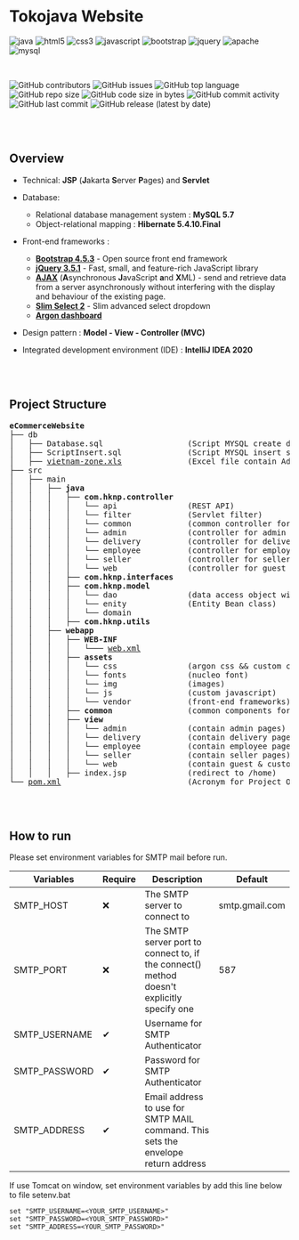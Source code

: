 # Tokojava Website

![java](https://img.shields.io/badge/java-%23ED8B00.svg?&style=for-the-badge&logo=java&logoColor=white)
![html5](https://img.shields.io/badge/html5%20-%23E34F26.svg?&style=for-the-badge&logo=html5&logoColor=white)
![css3](https://img.shields.io/badge/css3%20-%231572B6.svg?&style=for-the-badge&logo=css3&logoColor=white)
![javascript](https://img.shields.io/badge/javascript%20-%23323330.svg?&style=for-the-badge&logo=javascript&logoColor=%23F7DF1E)
![bootstrap](https://img.shields.io/badge/bootstrap%20-%23563D7C.svg?&style=for-the-badge&logo=bootstrap&logoColor=white)
![jquery](https://img.shields.io/badge/jquery%20-%230769AD.svg?&style=for-the-badge&logo=jquery&logoColor=white)
![apache](https://img.shields.io/badge/apache%20-%23D42029.svg?&style=for-the-badge&logo=apache&logoColor=white)
![mysql](https://img.shields.io/badge/mysql-%2300f.svg?&style=for-the-badge&logo=mysql&logoColor=white)

<br>

![GitHub contributors](https://img.shields.io/github/contributors/mushlihun/tokojava)
![GitHub issues](https://img.shields.io/github/issues/mushlihun/tokojava?color=blue)
![GitHub top language](https://img.shields.io/github/languages/top/mushlihun/tokojava?color=cyan)
![GitHub repo size](https://img.shields.io/github/repo-size/mushlihun/tokojava)
![GitHub code size in bytes](https://img.shields.io/github/languages/code-size/mushlihun/tokojava)
![GitHub commit activity](https://img.shields.io/github/commit-activity/m/mushlihun/tokojava?color=g)
![GitHub last commit](https://img.shields.io/github/last-commit/mushlihun/tokojava?color=yellow)
![GitHub release (latest by date)](https://img.shields.io/github/v/release/mushlihun/tokojava)

<br>
<br>

## Overview

- Technical: **JSP** (**J**akarta **S**erver **P**ages) and **Servlet**

- Database:
    - Relational database management system : **MySQL 5.7**
    - Object-relational mapping : **Hibernate 5.4.10.Final**

- Front-end frameworks :
    - [**Bootstrap 4.5.3**](https://getbootstrap.com/docs/4.5/getting-started/introduction/) - Open source front end
      framework
    - [**jQuery 3.5.1**](https://jquery.com/) - Fast, small, and feature-rich JavaScript library
    - [**AJAX**]() (**A**synchronous **J**avaScript **a**nd **X**ML) - send and retrieve data from a server
      asynchronously without interfering with the display and behaviour of the existing page.
    - [**Slim Select 2**](https://slimselectjs.com/) - Slim advanced select dropdown
    - [**Argon dashboard**](https://www.creative-tim.com/product/argon-dashboard/)

- Design pattern : **Model - View - Controller (MVC)**
- Integrated development environment (IDE) : **IntelliJ IDEA 2020**

<br>
<br>

## Project Structure

<pre>
<b>eCommerceWebsite</b>
├── db
│   ├── Database.sql                  (Script MYSQL create database)
│   ├── ScriptInsert.sql              (Script MYSQL insert sample data)
│   ├── <a href="./db/vietnam-zone.xls" target="_blank">vietnam-zone.xls</a>              (Excel file contain Administrative units of Vietnam)
├── src
│   ├── main
│   │   ├── <b>java</b>
│   │   │   ├── <b>com.hknp.controller</b>
│   │   │   │   └── api               (REST API)
│   │   │   │   └── filter            (Servlet filter)
│   │   │   │   └── common            (common controller for all user's page)
│   │   │   │   └── admin             (controller for admin page)
│   │   │   │   └── delivery          (controller for delivery page)
│   │   │   │   └── employee          (controller for employee page)
│   │   │   │   └── seller            (controller for seller page)
│   │   │   │   └── web               (controller for guest & customer page)
│   │   │   ├── <b>com.hknp.interfaces</b>
│   │   │   ├── <b>com.hknp.model</b>
│   │   │   │   └── dao               (data access object with singleton pattern)
│   │   │   │   └── enity             (Entity Bean class)
│   │   │   │   └── domain
│   │   │   ├── <b>com.hknp.utils</b>
│   │   ├── <b>webapp</b>
│   │   │   ├── <b>WEB-INF</b>
│   │   │   │   └─── <a href="./src/main/webapp/WEB-INF/web.xml" target="_blank">web.xml</a>
│   │   │   ├── <b>assets</b>
│   │   │   │   └── css               (argon css && custom css)
│   │   │   │   └── fonts             (nucleo font)
│   │   │   │   └── img               (images)
│   │   │   │   └── js                (custom javascript)
│   │   │   │   └── vendor            (front-end frameworks)
│   │   │   ├── <b>common</b>                (common components for all jsp page)
│   │   │   ├── <b>view</b>
│   │   │   │   └── admin             (contain admin pages)
│   │   │   │   └── delivery          (contain delivery pages)
│   │   │   │   └── employee          (contain employee pages)
│   │   │   │   └── seller            (contain seller pages)
│   │   │   │   └── web               (contain guest & customer pages)
│   │   │   ├── index.jsp             (redirect to /home)
└── <a href="./pom.xml" target="_blank">pom.xml</a>                           (Acronym for Project Object Model)
</pre>

<br>
<br>

## How to run

Please set environment variables for SMTP mail before run.

|Variables       |Require |Description                                                                               |Default         |
|----------------|--------|------------------------------------------------------------------------------------------|----------------|
|SMTP_HOST       |❌      |The SMTP server to connect to                                                             |smtp.gmail.com  |
|SMTP_PORT       |❌      |The SMTP server port to connect to, if the connect() method doesn't explicitly specify one|587             |
|SMTP_USERNAME   |✔      |Username for SMTP Authenticator                                                           |                |
|SMTP_PASSWORD   |✔      |Password for SMTP Authenticator                                                           |                |
|SMTP_ADDRESS    |✔      |Email address to use for SMTP MAIL command. This sets the envelope return address         |                |

If use Tomcat on window, set environment variables by add this line below to file setenv.bat
```
set "SMTP_USERNAME=<YOUR_SMTP_USERNAME>"
set "SMTP_PASSWORD=<YOUR_SMTP_PASSWORD>"
set "SMTP_ADDRESS=<YOUR_SMTP_PASSWORD>"
```
